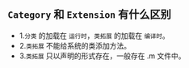 ## `Category` 和 `Extension` 有什么区别

* 1.`分类` 的加载在 `运行时`，`类拓展` 的加载在 `编译时`。
* 2.`类拓展` 不能给系统的类添加方法。
* 3.`类拓展` 只以声明的形式存在，一般存在 .m 文件中。




